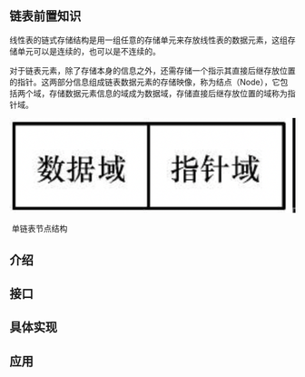 ## 链表前置知识
线性表的链式存储结构是用一组任意的存储单元来存放线性表的数据元素，这组存储单元可以是连续的，也可以是不连续的。

对于链表元素，除了存储本身的信息之外，还需存储一个指示其直接后继存放位置的指针。这两部分信息组成链表数据元素的存储映像，称为结点（Node），它包括两个域，存储数据元素信息的域成为数据域，存储直接后继存放位置的域称为指针域。

![1](aloneLink/1.png)

​																							单链表节点结构

## 介绍

## 接口

## 具体实现

## 应用

